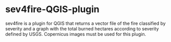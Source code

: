 # sev4fire-QGIS-plugin
sev4fire is a plugin for QGIS that returns a vector file of the fire classified by severity and a graph with the total burned hectares according to severity defined by USGS. Copernicus images must be used for this plugin.
